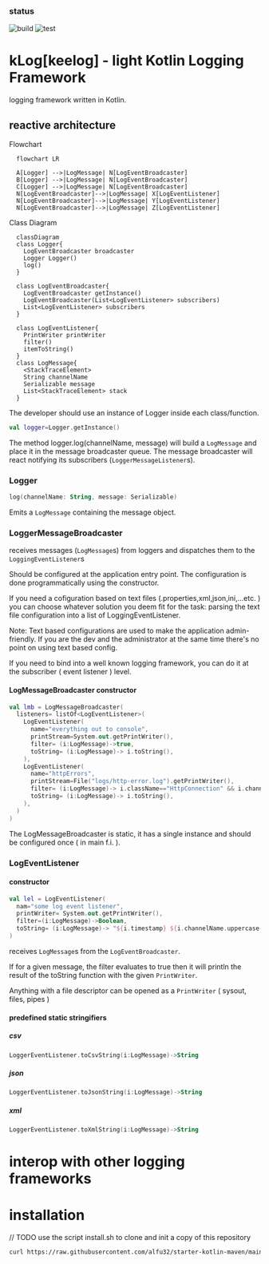### status
![build](https://github.com/alfu32/klog/actions/workflows/build.yml/badge.svg)
![test](https://github.com/alfu32/klog/actions/workflows/test.yml/badge.svg)

# kLog[keelog] - light Kotlin Logging Framework

logging framework written in Kotlin.

## reactive architecture

Flowchart
```mermaid
  flowchart LR

  A[Logger] -->|LogMessage| N[LogEventBroadcaster]
  B[Logger] -->|LogMessage| N[LogEventBroadcaster]
  C[Logger] -->|LogMessage| N[LogEventBroadcaster]
  N[LogEventBroadcaster]-->|LogMessage| X[LogEventListener]
  N[LogEventBroadcaster]-->|LogMessage| Y[LogEventListener]
  N[LogEventBroadcaster]-->|LogMessage| Z[LogEventListener]
```

Class Diagram
```mermaid
  classDiagram
  class Logger{
    LogEventBroadcaster broadcaster
    Logger Logger()
    log()
  }

  class LogEventBroadcaster{
    LogEventBroadcaster getInstance()
    LogEventBroadcaster(List<LogEventListener> subscribers)
    List<LogEventListener> subscribers
  }

  class LogEventListener{
    PrintWriter printWriter
    filter()
    itemToString()
  }
  class LogMessage{
    <StackTraceElement>
    String channelName
    Serializable message
    List<StackTraceElement> stack
  }

```


The developer should use an instance of Logger
inside each class/function.

```kotlin
val logger=Logger.getInstance()
```

The method logger.log(channelName, message) will build a `LogMessage` and place it in the message broadcaster queue. The message broadcaster will react notifying its subscribers (`LoggerMessageListener`s).

### Logger

```kotlin
log(channelName: String, message: Serializable)
```

Emits a `LogMessage` containing the message object.

### LoggerMessageBroadcaster

receives messages (`LogMessage`s) from loggers and dispatches them to the `LoggingEventListener`s

Should be configured at the application entry point.
The configuration is done programmatically using the constructor.

If you need a cofiguration based on text files (.properties,xml,json,ini,...etc. ) you can choose whatever solution you deem fit for the task:  parsing the text file configuration into a list of LoggingEventListener.

Note: Text based configurations are used to make the application admin-friendly. If you are the dev and the administrator at the same time there's no point on using text based config.

If you need to bind into a well known logging framework, you can do it at the subscriber ( event listener ) level.

#### LogMessageBroadcaster constructor

```kotlin
val lmb = LogMessageBroadcaster(
  listeners= listOf<LogEventListener>(
    LogEventListener(
      name="everything out to console",
      printStream=System.out.getPrintWriter(),
      filter= (i:LogMessage)->true,
      toString= (i:LogMessage)-> i.toString(),
    ),
    LogEventListener(
      name="httpErrors",
      printStream=File("logs/http-error.log").getPrintWriter(),
      filter= (i:LogMessage)-> i.className=="HttpConnection" && i.channelName=="error",
      toString= (i:LogMessage)-> i.toString(),
    ),
  )
)
```

The LogMessageBroadcaster is static, it has a single instance and should  be configured once ( in main f.i. ).

### LogEventListener
#### constructor

```kotlin
val lel = LogEventListener(
  nam="some log event listener",
  printWriter= System.out.getPrintWriter(),
  filter=(i:LogMessage)->Boolean,
  toString= (i:LogMessage)-> "${i.timestamp} ${i.channelName.uppercase()} ${i.className} ${i.methodName} ${i.filename}:${i.lineNumber} ${i.message.toString()}",
)
```
receives `LogMessage`s from the `LogEventBroadcaster`.

If for a given message, the filter evaluates to true then it will println the result of the toString function with the given `PrintWriter`.

Anything with a file descriptor can be opened as a `PrintWriter` ( sysout, files, pipes )

#### predefined static stringifiers
##### csv
```kotlin
LoggerEventListener.toCsvString(i:LogMessage)->String
```

##### json
```kotlin
LoggerEventListener.toJsonString(i:LogMessage)->String
```

##### xml
```kotlin
LoggerEventListener.toXmlString(i:LogMessage)->String
```
# interop with other logging frameworks 
# installation
// TODO
use  the script install.sh to clone and init a copy of this repository

```bash
curl https://raw.githubusercontent.com/alfu32/starter-kotlin-maven/main/install.sh | sh -
```
